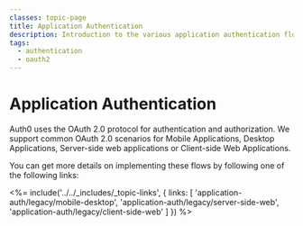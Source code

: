 ```yaml
---
classes: topic-page
title: Application Authentication
description: Introduction to the various application authentication flows.
tags:
  - authentication
  - oauth2
---
```


# Application Authentication

Auth0 uses the OAuth 2.0 protocol for authentication and authorization. We support common OAuth 2.0 scenarios for Mobile Applications, Desktop Applications, Server-side web applications or Client-side Web Applications.

You can get more details on implementing these flows by following one of the following links:

<%= include('../../_includes/_topic-links', { links: [
  'application-auth/legacy/mobile-desktop',
  'application-auth/legacy/server-side-web',
  'application-auth/legacy/client-side-web'
] }) %>
